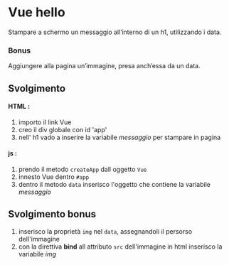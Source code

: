 # Vue hello

Stampare a schermo un messaggio all’interno di un h1, utilizzando i data.

### Bonus

Aggiungere alla pagina un’immagine, presa anch’essa da un data.

## Svolgimento

#### HTML :

1. importo il link Vue
2. creo il div globale con id 'app'
3. nell' h1 vado a inserire la variabile _messaggio_ per stampare in pagina

#### js :

1. prendo il metodo `createApp` dall oggetto `Vue`
2. innesto Vue dentro `#app`
3. dentro il metodo `data` inserisco l'oggetto che contiene la variabile _messaggio_

## Svolgimento bonus

1. inserisco la proprietà `img` nel `data`, assegnandoli il persorso dell'immagine
2. con la direttiva **bind** all attributo `src` dell'immagine in html inserisco la variabile _img_
